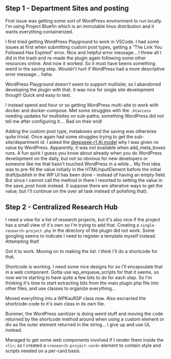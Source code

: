 ## Step 1 - Department Sites and posting

First issue was getting some sort of WordPress environment to run locally. I'm using Project Bluefin which is an immutable linux distribution and it wants everything containerized.

I first tried getting WordPress Playground to work in VSCode. I had some issues at first when submitting custom post types, getting a “The Link You Followed Has Expired” error. Nice and helpful error message... I threw all I did in the trash and re-made the plugin again following some other resources online. And now it worked. So it must have beens something weird in the saving step. Wouldn't hurt if WordPress had a more descriptive error message... haha.

WordPress Playground doesn't seem to support multisite; so I abandoned developing the plugin with that. It was nice for single site development though! Quick and easy to test.

I instead spend and hour or so getting WordPress multi-site to work with docker and docker-compose. Met some struggles with the `.htaccess` needing updates for multisites on sub-paths; something WordPress did not tell me after configuring it.... Bad on their end!

Adding the custom post type, metaboxes and the saving was otherwise quite trivial. Once again had some struggles trying to get the sub-site/department id. I asked the [deepseek-r1 AI model](https://ollama.com/library/deepseek-r1) why I was given no value by WordPress. Apparently, it was not available when add_meta_boxes runs. A fun quirk I guess you know about already when you do WordPress development on the daily, but not so obvious for new developers or someone like me that hasn't touched WordPress in a while... My first idea was to pre-fill the value initially in the HTMLInputElement before the initial draft/publish in the WP UI has been done - instead of having an empty field. But since I cannot call the method in there I resorted to setting the value in the save_post hook instead. (I suppose there are alterative ways to get the value, but I'll continue on the over all task instead of polishing that).

## Step 2 - Centralized Research Hub

I need a view for a list of research projects, but it's also nice if the project has a small view of it's own so I'm trying to add that. Creating a `single-research-project.php` in the directory of the plugin did not work. Some googling seems to indicate I need to register a template myself instead. Attempting that!

Got it to work. Moving on to making the list. I think I'll do a shortcode for that.

Shortcode is working. I need some nice designs for so I'll encapsulate that in a web component. Gotta use wp_enqueue_scripts for that it seems, so now we're starting to have quite a few bits to do for each step. So I'm thinking it's time to start extracting bits from the main plugin.php file into other files; and use classes to organize everything...

Moved everything into a WPKauRSP class now. Also excracted the shortcode-code to it's own class in its own file.

Bummer, the WordPress sanitizer is doing weird stuff and moving the code returned by the shortcode method around when using a custom element or div as the outer element returned in the string... I give up and use UL instead.

Managed to get some web components involved if I render them inside the `<li>`; so I created a `<research-project-card>` element to contain style and scripts needed on a per-card basis.